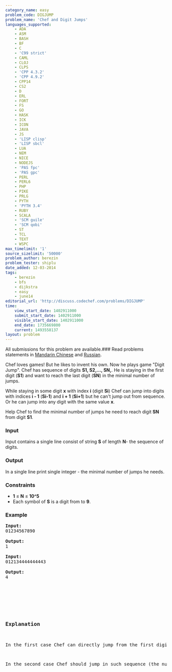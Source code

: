 ```yaml
---
category_name: easy
problem_code: DIGJUMP
problem_name: 'Chef and Digit Jumps'
languages_supported:
    - ADA
    - ASM
    - BASH
    - BF
    - C
    - 'C99 strict'
    - CAML
    - CLOJ
    - CLPS
    - 'CPP 4.3.2'
    - 'CPP 4.9.2'
    - CPP14
    - CS2
    - D
    - ERL
    - FORT
    - FS
    - GO
    - HASK
    - ICK
    - ICON
    - JAVA
    - JS
    - 'LISP clisp'
    - 'LISP sbcl'
    - LUA
    - NEM
    - NICE
    - NODEJS
    - 'PAS fpc'
    - 'PAS gpc'
    - PERL
    - PERL6
    - PHP
    - PIKE
    - PRLG
    - PYTH
    - 'PYTH 3.4'
    - RUBY
    - SCALA
    - 'SCM guile'
    - 'SCM qobi'
    - ST
    - TCL
    - TEXT
    - WSPC
max_timelimit: '1'
source_sizelimit: '50000'
problem_author: berezin
problem_tester: shiplu
date_added: 12-03-2014
tags:
    - berezin
    - bfs
    - dijkstra
    - easy
    - june14
editorial_url: 'http://discuss.codechef.com/problems/DIGJUMP'
time:
    view_start_date: 1402911000
    submit_start_date: 1402911000
    visible_start_date: 1402911000
    end_date: 1735669800
    current: 1493558137
layout: problem
---
```

All submissions for this problem are available.###  Read problems statements in [Mandarin Chinese](http://www.codechef.com/download/translated/JUNE14/mandarin/DIGJUMP.pdf) and [Russian](http://www.codechef.com/download/translated/JUNE14/russian/DIGJUMP.pdf).

Chef loves games! But he likes to invent his own. Now he plays game "Digit Jump". Chef has sequence of digits **S1, S2,..., SN,**. He is staying in the first digit (**S1**) and want to reach the last digit (**SN**) in the minimal number of jumps.

While staying in some digit **x** with index **i** (digit **Si**) Chef can jump into digits with indices **i - 1** (**Si-1**) and **i + 1** (**Si+1**) but he can't jump out from sequence. Or he can jump into any digit with the same value **x**.

Help Chef to find the minimal number of jumps he need to reach digit **SN** from digit **S1**.

### Input

Input contains a single line consist of string **S** of length **N**- the sequence of digits.

### Output

In a single line print single integer - the minimal number of jumps he needs.

### Constraints

- **1** ≤ **N** ≤ **10^5**
- Each symbol of **S** is a digit from  to **9**.

### Example

<pre><b>Input:</b>
01234567890

<b>Output:</b>
1

<b>Input:</b>
012134444444443

<b>Output:</b>
4

</pre><pre>
<p> </p>
<h3>Explanation</h3>
<p>In the first case Chef can directly jump from the first digit (it is <b>0</b>) to the last (as it is also <b>0</b>).</p>
<p>In the second case Chef should jump in such sequence (the number of digits from <b>1</b>: <b>1-2-4-5-15</b>). </p>

</pre>